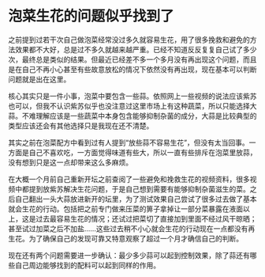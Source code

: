 # 泡菜生花的问题似乎找到了


之前提到过若干次自己做泡菜经常没过多久就容易生花，用了很多挽救和避免的方法效果都不大好，总是过不多久就越来越严重。已经不知道反反复复自己试了多少次，最终总是类似的结果。但最近已经差不多一个多月没有再出现这个问题，而且是在自己不再小心甚至有些故意放松的情况下依然没有再出现，现在基本可以判断问题就是出在这里。

核心其实只是一件小事，泡菜中要包含一些蒜。依照网上一些视频的说法应该紫苏也可以，但我不认识紫苏似乎也没注意过这里市场上有这种蔬菜，所以只能选择大蒜。不难理解应该是一些蔬菜中本身包含能够抑制杂菌的成分，大蒜是比较典型的类型应该还会有其他选择只是我现在还不清楚。

其实之前在泡菜配方中看到过有人提到“放些蒜不容易生花”，但没有太当回事。一方面是自己不喜欢吃，一方面觉得味道有些大，所以一直有些排斥在泡菜里放蒜，没有想到只是这一点却带来这么多麻烦。

在大概一个月前自己重新开坛之前查阅了一些避免和挽救生花的视频资料，很多视频中都提到放紫苏解决生花问题，于是自己想到需要有能够抑制杂菌滋生的菜。之后自己翻出一头大蒜放进新开的坛里，为了测试效果自己尝试了很多过去做了基本就会生花的行动。包括把之前专门做来压菜的箅子拿掉让一部分菜暴露在液面以上，这是过去最容易生花的情况；还试过把菜切了直接加到里面不经过风干晾晒；甚至试过加菜之后不加盐……这些过去稍不小心就会生花的行动现在一点都没有再生花。为了确保自己的发现可靠又特意观察了超过一个月才确信自己的判断。

现在还有两个问题需要进一步确认：最少多少蒜可以起到控制效果，除了蒜还有哪些自己周边能够找到的配料可以起到同样的作用。
